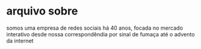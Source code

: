 # arquivo sobre

somos uma empresa de redes sociais há 40 anos, focada no mercado interativo desde nossa correspondêndia por sinal de fumaça até o advento da internet
